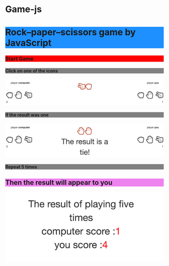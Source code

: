 # Game-js

<h1 style="background-color:DodgerBlue;"> Rock–paper–scissors game by JavaScript </h1>


<h3 style="background-color:Red;"> Start Game </h3>

<h4 style="background-color:Gray;"> Click on one of the icons </h4>
<img src="https://raw.githubusercontent.com/Farajpour/Game-js/master/1.png"/>

<h4 style="background-color:Gray;"> If the result was one </h4>
<img src="https://raw.githubusercontent.com/Farajpour/Game-js/master/2.png"/>

<h4 style="background-color:Gray;"> Repeat 5 times </h4>

<h2 style="background-color:Violet;"> Then the result will appear to you </h2>
<img src="https://raw.githubusercontent.com/Farajpour/Game-js/master/3.png">
